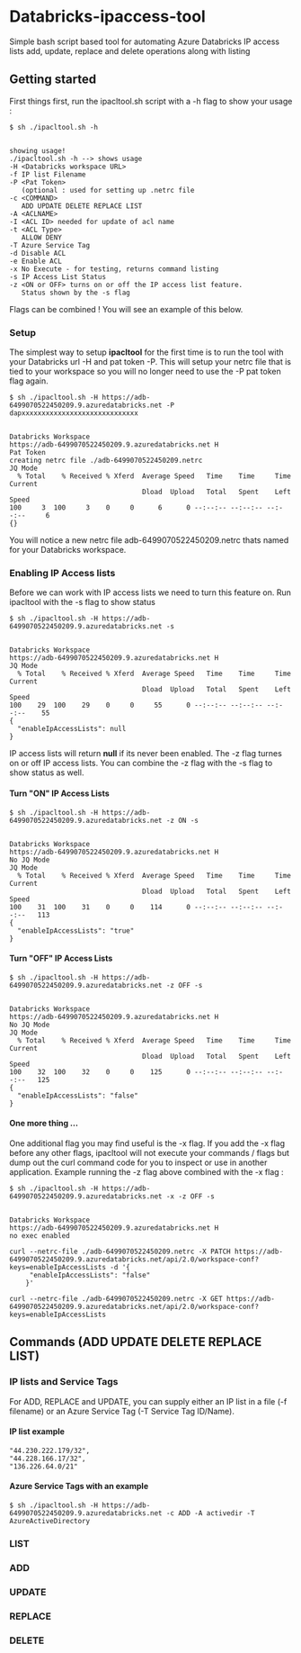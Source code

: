 # Databricks-ipaccess-tool
Simple bash script based tool for automating Azure Databricks IP access lists add, update, replace and delete operations along with listing

## Getting started
First things first, run the ipacltool.sh script with a -h flag to show your usage : 
```
$ sh ./ipacltool.sh -h


showing usage!
./ipacltool.sh -h --> shows usage
-H <Databricks workspace URL>
-f IP list Filename
-P <Pat Token>
   (optional : used for setting up .netrc file
-c <COMMAND>
   ADD UPDATE DELETE REPLACE LIST
-A <ACLNAME>
-I <ACL ID> needed for update of acl name
-t <ACL Type>
   ALLOW DENY
-T Azure Service Tag
-d Disable ACL
-e Enable ACL
-x No Execute - for testing, returns command listing
-s IP Access List Status
-z <ON or OFF> turns on or off the IP access list feature.
   Status shown by the -s flag

```

Flags can be combined !  You will see an example of this below. 

### Setup 
The simplest way to setup __ipacltool__ for the first time is to run the tool with your Databricks url -H and pat token -P. This will setup your netrc file that is tied to your workspace so you will no longer need to use the -P pat token flag again. 

```
$ sh ./ipacltool.sh -H https://adb-6499070522450209.9.azuredatabricks.net -P dapxxxxxxxxxxxxxxxxxxxxxxxxxxxxx


Databricks Workspace
https://adb-6499070522450209.9.azuredatabricks.net H
Pat Token
creating netrc file ./adb-6499070522450209.netrc
JQ Mode
  % Total    % Received % Xferd  Average Speed   Time    Time     Time  Current
                                 Dload  Upload   Total   Spent    Left  Speed
100     3  100     3    0     0      6      0 --:--:-- --:--:-- --:--:--     6
{}
```
You will notice a new netrc file adb-6499070522450209.netrc thats named for your Databricks workspace. 

### Enabling IP Access lists 
Before we can work with IP access lists we need to turn this feature on. Run ipacltool with the -s flag to show status

```
$ sh ./ipacltool.sh -H https://adb-6499070522450209.9.azuredatabricks.net -s
 

Databricks Workspace
https://adb-6499070522450209.9.azuredatabricks.net H
JQ Mode
  % Total    % Received % Xferd  Average Speed   Time    Time     Time  Current
                                 Dload  Upload   Total   Spent    Left  Speed
100    29  100    29    0     0     55      0 --:--:-- --:--:-- --:--:--    55
{
  "enableIpAccessLists": null
}
```
IP access lists will return __null__ if its never been enabled. The -z flag turnes on or off IP access lists. You can combine the -z flag with the -s flag to show status as well. 

#### Turn "ON" IP Access Lists
```
$ sh ./ipacltool.sh -H https://adb-6499070522450209.9.azuredatabricks.net -z ON -s


Databricks Workspace
https://adb-6499070522450209.9.azuredatabricks.net H
No JQ Mode
JQ Mode
  % Total    % Received % Xferd  Average Speed   Time    Time     Time  Current
                                 Dload  Upload   Total   Spent    Left  Speed
100    31  100    31    0     0    114      0 --:--:-- --:--:-- --:--:--   113
{
  "enableIpAccessLists": "true"
}
```
#### Turn "OFF" IP Access Lists
```
$ sh ./ipacltool.sh -H https://adb-6499070522450209.9.azuredatabricks.net -z OFF -s


Databricks Workspace
https://adb-6499070522450209.9.azuredatabricks.net H
No JQ Mode
JQ Mode
  % Total    % Received % Xferd  Average Speed   Time    Time     Time  Current
                                 Dload  Upload   Total   Spent    Left  Speed
100    32  100    32    0     0    125      0 --:--:-- --:--:-- --:--:--   125
{
  "enableIpAccessLists": "false"
}
```
#### One more thing ... 
One additional flag you may find useful is the -x flag. If you add the -x flag before any other flags, ipacltool will not execute your commands / flags but dump out the curl command code for you to inspect or use in another application. Example running the -z flag above combined with the -x flag : 
```
$ sh ./ipacltool.sh -H https://adb-6499070522450209.9.azuredatabricks.net -x -z OFF -s


Databricks Workspace
https://adb-6499070522450209.9.azuredatabricks.net H
no exec enabled

curl --netrc-file ./adb-6499070522450209.netrc -X PATCH https://adb-6499070522450209.9.azuredatabricks.net/api/2.0/workspace-conf?keys=enableIpAccessLists -d '{
     "enableIpAccessLists": "false"
    }'

curl --netrc-file ./adb-6499070522450209.netrc -X GET https://adb-6499070522450209.9.azuredatabricks.net/api/2.0/workspace-conf?keys=enableIpAccessLists

```
## Commands (ADD UPDATE DELETE REPLACE LIST)
### IP lists and Service Tags 
For ADD, REPLACE and UPDATE, you can supply either an IP list in a file (-f filename) or an Azure Service Tag (-T Service Tag ID/Name). 
#### IP list example
```"70.93.162.189/32",
"44.230.222.179/32",
"44.228.166.17/32",
"136.226.64.0/21"
```
#### Azure Service Tags with an example 

```
$ sh ./ipacltool.sh -H https://adb-6499070522450209.9.azuredatabricks.net -c ADD -A activedir -T AzureActiveDirectory
```


### LIST

### ADD

### UPDATE

### REPLACE

### DELETE


